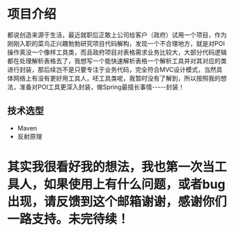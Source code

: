 # 项目介绍 #

都说创造来源于生活，最近就职后正敢上公司给客户（政府）试用一个项目，作为刚刚入职的菜鸟正兴趣勃勃研究项目代码解构，发现一个不合理地方，就是对POI操作真没一个像样工具类，而且政府项目对表格需求业务比较大，大部分代码逻辑都在处理解析表格去了，我想写一个能快速解析表格一个解析工具并对其对应的类进行封装，那后续岂不是只要专注于业务代码，完全符合MVC设计模式，当然具体网络上有没有更好用工具人，呸工具类呢，我暂时没有了解到，所以按照我的想法，准备对POI工具更深入封装，做Spring最擅长事情-----封装！


## 技术选型 ##

- Maven
- 反射原理

# 其实我很看好我的想法，我也第一次当工具人，如果使用上有什么问题，或者bug出现，请反馈到这个邮箱谢谢，感谢你们一路支持。未完待续！


